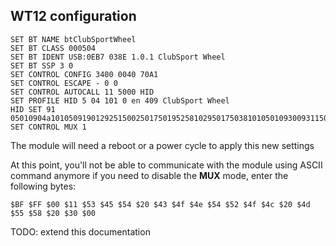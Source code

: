
## WT12 configuration
```
SET BT NAME btClubSportWheel
SET BT CLASS 000504
SET BT IDENT USB:0EB7 038E 1.0.1 ClubSport Wheel
SET BT SSP 3 0
SET CONTROL CONFIG 3400 0040 70A1
SET CONTROL ESCAPE - 0 0
SET CONTROL AUTOCALL 11 5000 HID
SET PROFILE HID 5 04 101 0 en 409 ClubSport Wheel
HID SET 91 05010904a10105091901292515002501750195258102950175038101050109300931150026ff0075089502810205010939150025073500463B016514750495018142953175048101050a090115002501a1020508094b750195019102c00902a1020508094b750195019102c00903a1020508094b750195019102c00904a1020508094b750195019102c0950d75049101c0
SET CONTROL MUX 1
```

The module will need a reboot or a power cycle to apply this new settings

At this point, you'll not be able to communicate with the module using ASCII command anymore
if you need to disable the **MUX** mode, enter the following bytes:
```
$BF $FF $00 $11 $53 $45 $54 $20 $43 $4f $4e $54 $52 $4f $4c $20 $4d $55 $58 $20 $30 $00

```

TODO: extend this documentation
